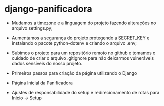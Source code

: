 # django-panificadora

- Mudamos a timezone e a linguagem do projeto fazendo alterações no arquivo settings.py;
- Aumentamos a segurança do projeto protegendo a SECRET_KEY e instalando o pacote python-dotenv e criando o arquivo .env;
- Subimos o projeto para um repositório remoto no github e tomamos o cuidado de criar o arquivo .gitignore para não deixarmos vulneráveis dados sensíveis do nosso projeto.

- Primeiros passos para criação da página utilizando o Django
- Página Inicial da Panificadora
- Ajustes de responsabilidade do setup e redirecionamento de rotas para Inicio -> Setup